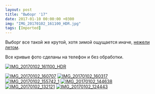 ```yaml
---
layout: post
title: "Выборг '17"
date: 2017-01-10 00:00:00 +0300
img: "IMG_20170102_161100_HDR.jpg"
tags: [Imported]
---
```


Выборг все такой же крутой, хотя зимой ощущается иначе, [нежели летом](https://blog.alexeyev.me/2016/01/vyborg/ "Выборг ’14"). 

Все кривые фото сделаны на телефон и без обработки. 

[![IMG_20170102_161100_HDR](/blog/assets/IMG_20170102_161100_HDR.jpg)](/blog/assets/IMG_20170102_161100_HDR.jpg)

[![IMG_20170102_160707](/blog/assets/IMG_20170102_160707.jpg)](/blog/assets/IMG_20170102_160707.jpg) [![IMG_20170102_160317](/blog/assets/IMG_20170102_160317.jpg)](/blog/assets/IMG_20170102_160317.jpg) [![IMG_20170102_155742_1](/blog/assets/IMG_20170102_155742_1.jpg)](/blog/assets/IMG_20170102_155742_1.jpg) [![IMG_20170102_144638](/blog/assets/IMG_20170102_144638.jpg)](/blog/assets/IMG_20170102_144638.jpg) [![IMG_20170102_132121](/blog/assets/IMG_20170102_132121.jpg)](/blog/assets/IMG_20170102_132121.jpg) [![IMG_20170102_124443](/blog/assets/IMG_20170102_124443.jpg)](/blog/assets/IMG_20170102_124443.jpg)